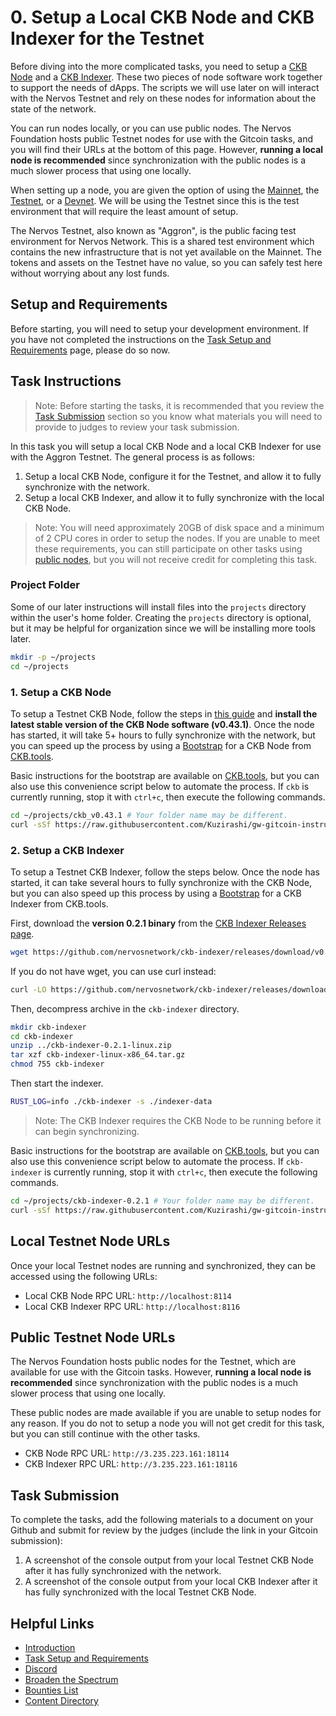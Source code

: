# 0. Setup a Local CKB Node and CKB Indexer for the Testnet

Before diving into the more complicated tasks, you need to setup a [CKB Node](https://github.com/Kuzirashi/gw-gitcoin-instruction/tree/master/src/conceptual-explainers/tooling.md#ckb-node) and a [CKB Indexer](https://github.com/Kuzirashi/gw-gitcoin-instruction/tree/master/src/conceptual-explainers/tooling.md#ckb-indexer). These two pieces of node software work together to support the needs of dApps. The scripts we will use later on will interact with the Nervos Testnet and rely on these nodes for information about the state of the network.

You can run nodes locally, or you can use public nodes. The Nervos Foundation hosts public Testnet nodes for use with the Gitcoin tasks, and you will find their URLs at the bottom of this page. However, **running a local node is recommended** since synchronization with the public nodes is a much slower process that using one locally.

When setting up a node, you are given the option of using the [Mainnet](https://github.com/Kuzirashi/gw-gitcoin-instruction/tree/master/src/conceptual-explainers/structure.md#mainnet--testnet--devnet), the [Testnet](https://github.com/Kuzirashi/gw-gitcoin-instruction/tree/master/src/conceptual-explainers/structure.md#mainnet--testnet--devnet), or a [Devnet](https://github.com/Kuzirashi/gw-gitcoin-instruction/tree/master/src/conceptual-explainers/structure.md#mainnet--testnet--devnet). We will be using the Testnet since this is the test environment that will require the least amount of setup.

The Nervos Testnet, also known as "Aggron", is the public facing test environment for Nervos Network. This is a shared test environment which contains the new infrastructure that is not yet available on the Mainnet. The tokens and assets on the Testnet have no value, so you can safely test here without worrying about any lost funds.

## Setup and Requirements

Before starting, you will need to setup your development environment. If you have not completed the instructions on the [Task Setup and Requirements](https://github.com/Kuzirashi/gw-gitcoin-instruction/tree/master/src/task-setup-and-requirements/task-setup-and-requirements.md) page, please do so now.

## Task Instructions

> Note: Before starting the tasks, it is recommended that you review the [Task Submission](#task-submission) section so you know what materials you will need to provide to judges to review your task submission.

In this task you will setup a local CKB Node and a local CKB Indexer for use with the Aggron Testnet. The general process is as follows:

1. Setup a local CKB Node, configure it for the Testnet, and allow it to fully synchronize with the network.
2. Setup a local CKB Indexer, and allow it to fully synchronize with the local CKB Node.

> Note: You will need approximately 20GB of disk space and a minimum of 2 CPU cores in order to setup the nodes. If you are unable to meet these requirements, you can still participate on other tasks using [public nodes](#public-testnet-node-urls), but you will not receive credit for completing this task.

### Project Folder

Some of our later instructions will install files into the `projects` directory within the user's home folder. Creating the `projects` directory is optional, but it may be helpful for organization since we will be installing more tools later.

```sh
mkdir -p ~/projects
cd ~/projects
```

### 1. Setup a CKB Node

To setup a Testnet CKB Node, follow the steps in [this guide](https://docs.nervos.org/docs/basics/guides/testnet) and **install the latest stable version of the CKB Node software (v0.43.1)**. Once the node has started, it will take 5+ hours to fully synchronize with the network, but you can speed up the process by using a [Bootstrap](https://ckb.tools/bootstrap) for a CKB Node from [CKB.tools](https://github.com/Kuzirashi/gw-gitcoin-instruction/tree/master/src/conceptual-explainers/tooling.md#ckbtools).

Basic instructions for the bootstrap are available on [CKB.tools](https://ckb.tools/bootstrap), but you can also use this convenience script below to automate the process. If `ckb` is currently running, stop it with `ctrl+c`, then execute the following commands.

```sh
cd ~/projects/ckb_v0.43.1 # Your folder name may be different.
curl -sSf https://raw.githubusercontent.com/Kuzirashi/gw-gitcoin-instruction/master/scripts/install_ckb_node_snapshot_data.sh | sh
```

### 2. Setup a CKB Indexer

To setup a Testnet CKB Indexer, follow the steps below. Once the node has started, it can take several hours to fully synchronize with the CKB Node, but you can also speed up this process by using a [Bootstrap](https://ckb.tools/bootstrap) for a CKB Indexer from CKB.tools.

First, download the **version 0.2.1 binary** from the [CKB Indexer Releases page](https://github.com/nervosnetwork/ckb-indexer/releases).

```sh
wget https://github.com/nervosnetwork/ckb-indexer/releases/download/v0.2.1/ckb-indexer-0.2.1-linux.zip
```

If you do not have wget, you can use curl instead:

```sh
curl -LO https://github.com/nervosnetwork/ckb-indexer/releases/download/v0.2.1/ckb-indexer-0.2.1-linux.zip
```

Then, decompress archive in the `ckb-indexer` directory.

```sh
mkdir ckb-indexer
cd ckb-indexer
unzip ../ckb-indexer-0.2.1-linux.zip
tar xzf ckb-indexer-linux-x86_64.tar.gz
chmod 755 ckb-indexer
```

Then start the indexer.

```sh
RUST_LOG=info ./ckb-indexer -s ./indexer-data
```

> Note: The CKB Indexer requires the CKB Node to be running before it can begin synchronizing.

Basic instructions for the bootstrap are available on [CKB.tools](https://ckb.tools/bootstrap), but you can also use this convenience script below to automate the process. If `ckb-indexer` is currently running, stop it with `ctrl+c`, then execute the following commands.

```sh
cd ~/projects/ckb-indexer-0.2.1 # Your folder name may be different.
curl -sSf https://raw.githubusercontent.com/Kuzirashi/gw-gitcoin-instruction/master/scripts/install_ckb_indexer_snapshot_data.sh | sh
```

## Local Testnet Node URLs

Once your local Testnet nodes are running and synchronized, they can be accessed using the following URLs:

- Local CKB Node RPC URL: `http://localhost:8114`
- Local CKB Indexer RPC URL: `http://localhost:8116`

## Public Testnet Node URLs

The Nervos Foundation hosts public nodes for the Testnet, which are available for use with the Gitcoin tasks. However, **running a local node is recommended** since synchronization with the public nodes is a much slower process that using one locally.

These public nodes are made available if you are unable to setup nodes for any reason. If you do not to setup a node you will not get credit for this task, but you can still continue with the other tasks.

- CKB Node RPC URL: `http://3.235.223.161:18114`
- CKB Indexer RPC URL: `http://3.235.223.161:18116`

## Task Submission

To complete the tasks, add the following materials to a document on your Github and submit for review by the judges (include the link in your Gitcoin submission):

1. A screenshot of the console output from your local Testnet CKB Node after it has fully synchronized with the network.
2. A screenshot of the console output from your local CKB Indexer after it has fully synchronized with the local Testnet CKB Node.

## Helpful Links

- [Introduction](https://github.com/Kuzirashi/gw-gitcoin-instruction/blob/master/src/introduction/introduction.md)
- [Task Setup and Requirements](https://github.com/Kuzirashi/gw-gitcoin-instruction/tree/master/src/task-setup-and-requirements)
- [Discord](https://discord.com/invite/AqGTUE9)
- [Broaden the Spectrum](https://gitcoin.co/hackathon/nervos/onboard)
- [Bounties List](https://gitcoin.co/hackathon/nervos/)
- [Content Directory](https://github.com/Kuzirashi/gw-gitcoin-instruction)
